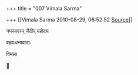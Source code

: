 +++
title = "007 Vimala Sarma"

+++
[[Vimala Sarma	2010-08-29, 06:52:52 [Source](https://groups.google.com/g/samskrita/c/Bby4NAHL3K8)]]



नमस्कारम् जैदीप् महोदय

बहवःधन्यवादाः

विमला



